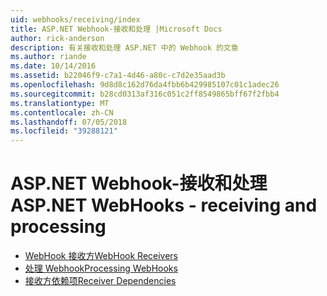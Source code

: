 ```yaml
---
uid: webhooks/receiving/index
title: ASP.NET Webhook-接收和处理 |Microsoft Docs
author: rick-anderson
description: 有关接收和处理 ASP.NET 中的 Webhook 的文章
ms.author: riande
ms.date: 10/14/2016
ms.assetid: b22046f9-c7a1-4d46-a80c-c7d2e35aad3b
ms.openlocfilehash: 9d8d8c162d76da4fbb6b429985107c01c1adec26
ms.sourcegitcommit: b28cd0313af316c051c2ff8549865bff67f2fbb4
ms.translationtype: MT
ms.contentlocale: zh-CN
ms.lasthandoff: 07/05/2018
ms.locfileid: "39288121"
---
```

# <a name="aspnet-webhooks---receiving-and-processing"></a><span data-ttu-id="255f2-103">ASP.NET Webhook-接收和处理</span><span class="sxs-lookup"><span data-stu-id="255f2-103">ASP.NET WebHooks - receiving and processing</span></span>

* [<span data-ttu-id="255f2-104">WebHook 接收方</span><span class="sxs-lookup"><span data-stu-id="255f2-104">WebHook Receivers</span></span>](receivers.md)
* [<span data-ttu-id="255f2-105">处理 Webhook</span><span class="sxs-lookup"><span data-stu-id="255f2-105">Processing WebHooks</span></span>](handlers.md)
* [<span data-ttu-id="255f2-106">接收方依赖项</span><span class="sxs-lookup"><span data-stu-id="255f2-106">Receiver Dependencies</span></span>](dependencies.md)

